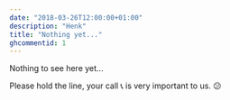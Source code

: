 ```yaml
---
date: "2018-03-26T12:00:00+01:00"
description: "Henk"
title: "Nothing yet..."
ghcommentid: 1
---
```


Nothing to see here yet...


Please hold the line, your call :telephone_receiver: is very important to us. :confused:

<!--more-->